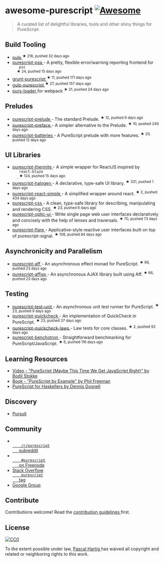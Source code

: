 <h1>
 awesome-purescript
 <a href="https://github.com/sindresorhus/awesome">
  <img alt="Awesome" src="https://cdn.rawgit.com/sindresorhus/awesome/d7305f38d29fed78fa85652e3a63e154dd8e8829/media/badge.svg"/>
 </a>
</h1>
<blockquote>
 <p>
  A curated list of delightful libraries, tools and other shiny things for PureScript.
 </p>
</blockquote>
<h2>
 Build Tooling
</h2>
<ul>
 <li>
  <a href="https://github.com/bodil/pulp">
   pulp
  </a>
  <sup>
   &#9733 218, pushed 32 days ago
  </sup>
 </li>
 <li>
  <a href="https://github.com/natefaubion/purescript-psa">
   purescript-psa
  </a>
  - A pretty, flexible error/warning reporting frontend for
  <code>
   psc
  </code>
  <sup>
   &#9733 24, pushed 15 days ago
  </sup>
 </li>
 <li>
  <a href="https://github.com/purescript-contrib/grunt-purescript">
   grunt-purescript
  </a>
  <sup>
   &#9733 11, pushed 171 days ago
  </sup>
 </li>
 <li>
  <a href="https://github.com/purescript-contrib/gulp-purescript">
   gulp-purescript
  </a>
  <sup>
   &#9733 27, pushed 157 days ago
  </sup>
 </li>
 <li>
  <a href="https://github.com/ethul/purs-loader">
   purs-loader
  </a>
  for webpack
  <sup>
   &#9733 31, pushed 24 days ago
  </sup>
 </li>
</ul>
<h2>
 Preludes
</h2>
<ul>
 <li>
  <a href="https://github.com/purescript/purescript-prelude">
   purescript-prelude
  </a>
  - The standard Prelude.
  <sup>
   &#9733 12, pushed 6 days ago
  </sup>
 </li>
 <li>
  <a href="https://github.com/paf31/purescript-preface">
   purescript-preface
  </a>
  - A simpler alternative to the Prelude.
  <sup>
   &#9733 10, pushed 249 days ago
  </sup>
 </li>
 <li>
  <a href="https://github.com/tfausak/purescript-batteries">
   purescript-batteries
  </a>
  - A PureScript prelude with more features.
  <sup>
   &#9733 20, pushed 12 days ago
  </sup>
 </li>
</ul>
<h2>
 UI Libraries
</h2>
<ul>
 <li>
  <a href="https://github.com/paf31/purescript-thermite">
   purescript-thermite
  </a>
  - A simple wrapper for ReactJS inspired by
  <code>
   react-blaze
  </code>
  .
  <sup>
   &#9733 124, pushed 15 days ago
  </sup>
 </li>
 <li>
  <a href="https://github.com/slamdata/purescript-halogen">
   purescript-halogen
  </a>
  - A declarative, type-safe UI library.
  <sup>
   &#9733 331, pushed 1 days ago
  </sup>
 </li>
 <li>
  <a href="https://github.com/joneshf/purescript-react-simple">
   purescript-react-simple
  </a>
  - A simplified wrapper around react.
  <sup>
   &#9733 2, pushed 434 days ago
  </sup>
 </li>
 <li>
  <a href="https://github.com/slamdata/purescript-css">
   purescript-css
  </a>
  - A clean, type-safe library for describing, manipulating and rendering CSS.
  <sup>
   &#9733 23, pushed 6 days ago
  </sup>
 </li>
 <li>
  <a href="https://github.com/zrho/purescript-optic-ui">
   purescript-optic-ui
  </a>
  - Write single page web user interfaces declaratively and concisely with the help of lenses and traversals.
  <sup>
   &#9733 70, pushed 73 days ago
  </sup>
 </li>
 <li>
  <a href="https://github.com/sharkdp/purescript-flare">
   purescript-flare
  </a>
  - Applicative-style reactive user interfaces built on top of purescript-signal.
  <sup>
   &#9733 108, pushed 84 days ago
  </sup>
 </li>
</ul>
<h2>
 Asynchronicity and Parallelism
</h2>
<ul>
 <li>
  <a href="https://github.com/slamdata/purescript-aff">
   purescript-aff
  </a>
  - An asynchronous effect monad for PureScript.
  <sup>
   &#9733 66, pushed 23 days ago
  </sup>
 </li>
 <li>
  <a href="https://github.com/slamdata/purescript-aff">
   purescript-affjax
  </a>
  - An asynchronous AJAX library built using Aff.
  <sup>
   &#9733 66, pushed 23 days ago
  </sup>
 </li>
</ul>
<h2>
 Testing
</h2>
<ul>
 <li>
  <a href="https://github.com/bodil/purescript-test-unit">
   purescript-test-unit
  </a>
  - An asynchronous unit test runner for PureScript.
  <sup>
   &#9733 23, pushed 9 days ago
  </sup>
 </li>
 <li>
  <a href="https://github.com/purescript/purescript-quickcheck">
   purescript-quickcheck
  </a>
  - An implementation of QuickCheck in PureScript.
  <sup>
   &#9733 23, pushed 37 days ago
  </sup>
 </li>
 <li>
  <a href="https://github.com/garyb/purescript-quickcheck-laws">
   purescript-quickcheck-laws
  </a>
  - Law tests for core classes.
  <sup>
   &#9733 2, pushed 92 days ago
  </sup>
 </li>
 <li>
  <a href="https://github.com/hdgarrood/purescript-benchotron">
   purescript-benchotron
  </a>
  - Straightforward benchmarking for PureScript/JavaScript.
  <sup>
   &#9733 6, pushed 116 days ago
  </sup>
 </li>
</ul>
<h2>
 Learning Resources
</h2>
<ul>
 <li>
  <a href="https://www.youtube.com/watch?v=yIlDBPiMb0o">
   Video - "PureScript (Maybe This Time We Get JavaScript Right)" by Bodil Stokke
  </a>
 </li>
 <li>
  <a href="https://leanpub.com/purescript/read">
   Book - "PureScript by Example" by Phil Freeman
  </a>
 </li>
 <li>
  <a href="http://www.arow.info/blog/posts/2015-12-17-purescript-intro.html">
   PureScript for Haskellers by Dennis Gosnell
  </a>
 </li>
</ul>
<h2>
 Discovery
</h2>
<ul>
 <li>
  <a href="http://pursuit.purescript.org/">
   Pursuit
  </a>
 </li>
</ul>
<h2>
 Community
</h2>
<ul>
 <li>
  <a href="http://www.reddit.com/r/purescript">
   <code>
    /r/purescript
   </code>
   subreddit
  </a>
 </li>
 <li>
  <a href="http://webchat.freenode.net/?channels=purescript">
   <code>
    #purescript
   </code>
   on Freenode
  </a>
 </li>
 <li>
  <a href="http://stackoverflow.com/questions/tagged/purescript">
   Stack Overflow
   <code>
    purescript
   </code>
   tag
  </a>
 </li>
 <li>
  <a href="https://groups.google.com/forum/#!forum/purescript">
   Google Group
  </a>
 </li>
</ul>
<h2>
 Contribute
</h2>
<p>
 Contributions welcome! Read the
 <a href="contributing.md">
  contribution guidelines
 </a>
 first.
</p>
<h2>
 License
</h2>
<p>
 <a href="http://creativecommons.org/publicdomain/zero/1.0/">
  <img alt="CC0" src="http://i.creativecommons.org/p/zero/1.0/88x31.png"/>
 </a>
</p>
<p>
 To the extent possible under law,
 <a href="https://passy.me/">
  Pascal Hartig
 </a>
 has waived all copyright and related or neighboring rights to this work.
</p>
